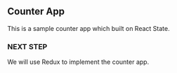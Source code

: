 ## Counter App

This is a sample counter app which built on React State.

### NEXT STEP

We will use Redux to implement the counter app. 
